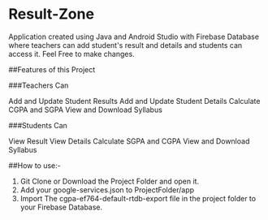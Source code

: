 # Result-Zone
Application created using Java and Android Studio with Firebase Database where teachers can add student's result and details and students can access it. Feel Free to make changes.

##Features of this Project

###Teachers Can

Add and Update Student Results
Add and Update Student Details
Calculate CGPA and SGPA
View and Download Syllabus

###Students Can

View Result
View Details 
Calculate SGPA and CGPA
View and Download Syllabus

##How to use:-

1. Git Clone or Download the Project Folder and open it.
2. Add your google-services.json to ProjectFolder/app
3. Import The cgpa-ef764-default-rtdb-export file in the project folder to your Firebase Database.
